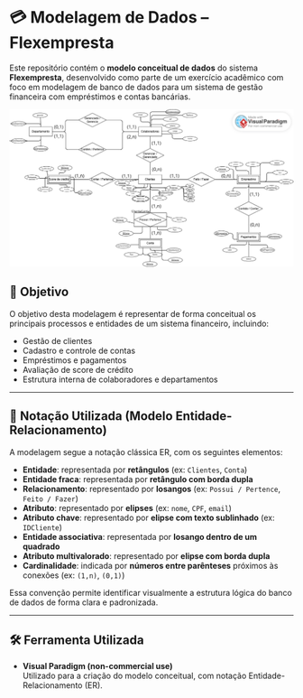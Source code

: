 
# 💳 Modelagem de Dados – Flexempresta

Este repositório contém o **modelo conceitual de dados** do sistema **Flexempresta**, desenvolvido como parte de um exercício acadêmico com foco em modelagem de banco de dados para um sistema de gestão financeira com empréstimos e contas bancárias.

![Modelo Conceitual](./Modelagem%20de%20dados%20Flexempresta%20-%20Modelo%20Conceitual.vpd.png)

## 🧠 Objetivo

O objetivo desta modelagem é representar de forma conceitual os principais processos e entidades de um sistema financeiro, incluindo:

- Gestão de clientes
- Cadastro e controle de contas
- Empréstimos e pagamentos
- Avaliação de score de crédito
- Estrutura interna de colaboradores e departamentos

---

## 🧾 Notação Utilizada (Modelo Entidade-Relacionamento)

A modelagem segue a notação clássica ER, com os seguintes elementos:

- **Entidade**: representada por **retângulos** (ex: `Clientes`, `Conta`)
- **Entidade fraca**: representada por **retângulo com borda dupla**
- **Relacionamento**: representado por **losangos** (ex: `Possui / Pertence`, `Feito / Fazer`)
- **Atributo**: representado por **elipses** (ex: `nome`, `CPF`, `email`)
- **Atributo chave**: representado por **elipse com texto sublinhado** (ex: `IDCliente`)
- **Entidade associativa**: representada por **losango dentro de um quadrado**
- **Atributo multivalorado**: representado por **elipse com borda dupla**
- **Cardinalidade**: indicada por **números entre parênteses** próximos às conexões (ex: `(1,n)`, `(0,1)`)

Essa convenção permite identificar visualmente a estrutura lógica do banco de dados de forma clara e padronizada.

---

## 🛠️ Ferramenta Utilizada

- **Visual Paradigm (non-commercial use)**  
  Utilizado para a criação do modelo conceitual, com notação Entidade-Relacionamento (ER).
